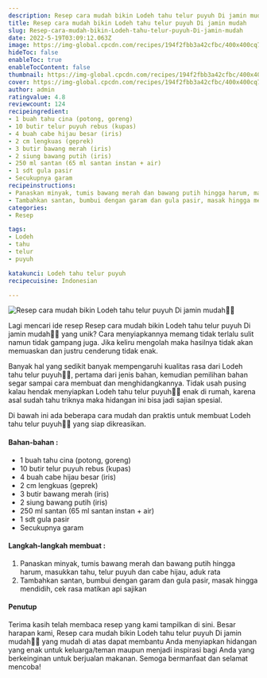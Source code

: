 ```yaml
---
description: Resep cara mudah bikin Lodeh tahu telur puyuh Di jamin mudah"
title: Resep cara mudah bikin Lodeh tahu telur puyuh Di jamin mudah
slug: Resep-cara-mudah-bikin-Lodeh-tahu-telur-puyuh-Di-jamin-mudah
date: 2022-5-19T03:09:12.063Z
image: https://img-global.cpcdn.com/recipes/194f2fbb3a42cfbc/400x400cq70/photo.jpg
hideToc: false
enableToc: true
enableTocContent: false
thumbnail: https://img-global.cpcdn.com/recipes/194f2fbb3a42cfbc/400x400cq70/photo.jpg
cover: https://img-global.cpcdn.com/recipes/194f2fbb3a42cfbc/400x400cq70/photo.jpg
author: admin
ratingvalue: 4.8
reviewcount: 124
recipeingredient:
- 1 buah tahu cina (potong, goreng)
- 10 butir telur puyuh rebus (kupas)
- 4 buah cabe hijau besar (iris)
- 2 cm lengkuas (geprek)
- 3 butir bawang merah (iris)
- 2 siung bawang putih (iris)
- 250 ml santan (65 ml santan instan + air)
- 1 sdt gula pasir
- Secukupnya garam
recipeinstructions:
- Panaskan minyak, tumis bawang merah dan bawang putih hingga harum, masukkan tahu, telur puyuh dan cabe hijau, aduk rata
- Tambahkan santan, bumbui dengan garam dan gula pasir, masak hingga mendidih, cek rasa matikan api sajikan
categories:
- Resep

tags:
- Lodeh
- tahu
- telur
- puyuh

katakunci: Lodeh tahu telur puyuh
recipecuisine: Indonesian

---
```


![Resep cara mudah bikin Lodeh tahu telur puyuh Di jamin mudah👩‍🍳](https://img-global.cpcdn.com/recipes/194f2fbb3a42cfbc/400x400cq70/photo.jpg)

Lagi mencari ide resep Resep cara mudah bikin Lodeh tahu telur puyuh Di jamin mudah👩‍🍳 yang unik? Cara menyiapkannya memang tidak terlalu sulit namun tidak gampang juga. Jika keliru mengolah maka hasilnya tidak akan memuaskan dan justru cenderung tidak enak.

Banyak hal yang sedikit banyak mempengaruhi kualitas rasa dari Lodeh tahu telur puyuh👩‍🍳, pertama dari jenis bahan, kemudian pemilihan bahan segar sampai cara membuat dan menghidangkannya. Tidak usah pusing kalau hendak menyiapkan Lodeh tahu telur puyuh👩‍🍳 enak di rumah, karena asal sudah tahu triknya maka hidangan ini bisa jadi sajian spesial.

Di bawah ini ada beberapa cara mudah dan praktis untuk membuat Lodeh tahu telur puyuh👩‍🍳 yang siap dikreasikan.

<!--inarticleads1-->

#### Bahan-bahan :

- 1 buah tahu cina (potong, goreng)
- 10 butir telur puyuh rebus (kupas)
- 4 buah cabe hijau besar (iris)
- 2 cm lengkuas (geprek)
- 3 butir bawang merah (iris)
- 2 siung bawang putih (iris)
- 250 ml santan (65 ml santan instan + air)
- 1 sdt gula pasir
- Secukupnya garam

<!--inarticleads2-->

#### Langkah-langkah membuat :

1. Panaskan minyak, tumis bawang merah dan bawang putih hingga harum, masukkan tahu, telur puyuh dan cabe hijau, aduk rata
1. Tambahkan santan, bumbui dengan garam dan gula pasir, masak hingga mendidih, cek rasa matikan api sajikan

#### Penutup

Terima kasih telah membaca resep yang kami tampilkan di sini. Besar harapan kami, Resep cara mudah bikin Lodeh tahu telur puyuh Di jamin mudah👩‍🍳 yang mudah di atas dapat membantu Anda menyiapkan hidangan yang enak untuk keluarga/teman maupun menjadi inspirasi bagi Anda yang berkeinginan untuk berjualan makanan. Semoga bermanfaat dan selamat mencoba!